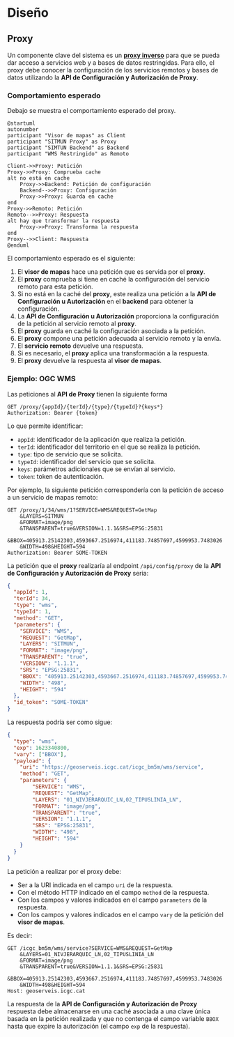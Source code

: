# Diseño

## Proxy

Un componente clave del sistema es un **[proxy inverso](https://es.wikipedia.org/wiki/Proxy_inverso)** para que se pueda
dar acceso a servicios web y a bases de datos restringidas. 
Para ello, el proxy debe conocer la configuración de los servicios remotos y bases de datos utilizando 
la **API de Configuración y Autorización de Proxy**.

### Comportamiento esperado

Debajo se muestra el comportamiento esperado del proxy.
```puml
@startuml
autonumber
participant "Visor de mapas" as Client
participant "SITMUN Proxy" as Proxy
participant "SIMTUN Backend" as Backend
participant "WMS Restringido" as Remoto

Client->>Proxy: Petición
Proxy->>Proxy: Comprueba cache
alt no está en cache
    Proxy->>Backend: Petición de configuración
    Backend-->>Proxy: Configuración
    Proxy->>Proxy: Guarda en cache
end
Proxy->>Remoto: Petición
Remoto-->>Proxy: Respuesta
alt hay que transformar la respuesta
    Proxy->>Proxy: Transforma la respuesta
end
Proxy-->>Client: Respuesta
@enduml
```

El comportamiento esperado es el siguiente:

1. El **visor de mapas** hace una petición que es servida por el **proxy**.
2. El **proxy** comprueba si tiene en caché la configuración del servicio remoto para esta petición.
3. Si no está en la caché del **proxy**, este realiza una petición a la **API de Configuración u Autorización** en el **backend** para obtener la configuración.
4. La **API de Configuración u Autorización** proporciona la configuración de la petición al servicio remoto al **proxy**.
5. El **proxy** guarda en caché la configuración asociada a la petición.
6. El **proxy** compone una petición adecuada al servicio remoto y la envía.
7. El **servicio remoto** devuelve una respuesta.
8. Si es necesario, el **proxy** aplica una transformación a la respuesta.
9. El **proxy** devuelve la respuesta al **visor de mapas**.

### Ejemplo: OGC WMS

Las peticiones al **API de Proxy** tienen la siguiente forma 

```http
GET /proxy/{appId}/{terId}/{type}/{typeId}?{keys*}
Authorization: Bearer {token}
```

Lo que permite identificar:

- `appId`: identificador de la aplicación que realiza la petición.
- `terId`: identificador del territorio en el que se realiza la petición.
- `type`: tipo de servicio que se solicita.
- `typeId`: identificador del servicio que se solicita.
- `keys`: parámetros adicionales que se envían al servicio.
- `token`: token de autenticación.

Por ejemplo, la siguiente petición correspondería con la petición de acceso a un servicio de mapas remoto:

```http
GET /proxy/1/34/wms/1?SERVICE=WMS&REQUEST=GetMap
    &LAYERS=SITMUN
    &FORMAT=image/png
    &TRANSPARENT=true&VERSION=1.1.1&SRS=EPSG:25831
    &BBOX=405913.25142303,4593667.2516974,411183.74857697,4599953.7483026
    &WIDTH=498&HEIGHT=594
Authorization: Bearer SOME-TOKEN    
```

La petición que el **proxy** realizaría al endpoint `/api/config/proxy` de la **API de Configuración y Autorización de Proxy** seria:

```json
{
  "appId": 1,
  "terId": 34,
  "type": "wms",
  "typeId": 1,
  "method": "GET",
  "parameters": {
    "SERVICE": "WMS",
    "REQUEST": "GetMap",
    "LAYERS": "SITMUN",
    "FORMAT": "image/png",
    "TRANSPARENT": "true",
    "VERSION": "1.1.1",
    "SRS": "EPSG:25831",
    "BBOX": "405913.25142303,4593667.2516974,411183.74857697,4599953.7483026",
    "WIDTH": "498",
    "HEIGHT": "594"
  },
  "id_token": "SOME-TOKEN"
}
```

La respuesta podría ser como sigue:

```json
{
  "type": "wms",
  "exp": 1623340800,
  "vary": ["BBOX"],
  "payload": {
    "uri": "https://geoserveis.icgc.cat/icgc_bm5m/wms/service",
    "method": "GET",
    "parameters": {
        "SERVICE": "WMS",
        "REQUEST": "GetMap",
        "LAYERS": "01_NIVJERARQUIC_LN,02_TIPUSLINIA_LN",
        "FORMAT": "image/png",
        "TRANSPARENT": "true",
        "VERSION": "1.1.1",
        "SRS": "EPSG:25831",
        "WIDTH": "498",
        "HEIGHT": "594"
    }
  }
}
```

La petición a realizar por el proxy debe:

- Ser a la URI indicada en el campo `uri` de la respuesta.
- Con el método HTTP indicado en el campo `method` de la respuesta.
- Con los campos y valores indicados en el campo `parameters` de la respuesta.
- Con los campos y valores indicados en el campo `vary` de la petición del **visor de mapas**.

Es decir:

```http
GET /icgc_bm5m/wms/service?SERVICE=WMS&REQUEST=GetMap
    &LAYERS=01_NIVJERARQUIC_LN,02_TIPUSLINIA_LN
    &FORMAT=image/png
    &TRANSPARENT=true&VERSION=1.1.1&SRS=EPSG:25831
    &BBOX=405913.25142303,4593667.2516974,411183.74857697,4599953.7483026
    &WIDTH=498&HEIGHT=594
Host: geoserveis.icgc.cat
```

La respuesta de la **API de Configuración y Autorización de Proxy** respuesta debe almacenarse en una caché asociada
a una clave única basada en la petición realizada y que no contenga el campo variable `BBOX` hasta que expire
la autorización (el campo `exp` de la respuesta).
